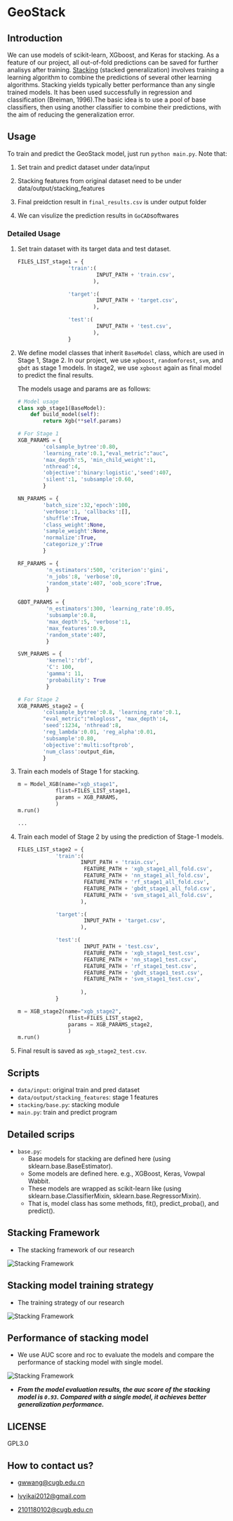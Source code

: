 GeoStack
====

## Introduction

We can use models of scikit-learn, XGboost, and Keras for stacking. As a feature of our project, all out-of-fold predictions can be saved for further analisys after training.
[Stacking](https://en.wikipedia.org/wiki/Ensemble_learning#Stacking) (stacked generalization) involves training a learning algorithm to combine the predictions of several other learning algorithms. Stacking yields typically better performance than any single trained models. It has been used successfully in regression and classification (Breiman, 1996).The basic idea is to use a pool of base classifiers, then using another classifier to combine their predictions, with the aim of reducing the generalization error. 



## Usage

To train and predict the GeoStack model, just run `python main.py`. Note that: 

1. Set train and predict dataset under data/input

2. Stacking features from original dataset need to be under data/output/stacking_features

3. Final preidction result in `final_results.csv` is under output folder

4. We can visulize the prediction results in `GoCAD`softwares



### Detailed Usage

1. Set train dataset with its target data and test dataset.

    ```python
    FILES_LIST_stage1 = {
                    'train':(
                             INPUT_PATH + 'train.csv',
                            ),
    
                    'target':(
                             INPUT_PATH + 'target.csv',
                            ),
    
                    'test':(
                             INPUT_PATH + 'test.csv',
                            ),
                    }
    ```
2. We define model classes that inherit `BaseModel` class, which are used in Stage 1, Stage 2. In our project, we use `xgboost`, `randomforest`, `svm`, and `gbdt` as stage 1 models. In stage2, we use `xgboost` again as final model to predict the final results.

    The models usage and params are as follows:
    
    ```python
    # Model usage
    class xgb_stage1(BaseModel):
        def build_model(self):
            return Xgb(**self.params)
    ```
    ```python
    # For Stage 1
    XGB_PARAMS = {
            'colsample_bytree':0.80,
            'learning_rate':0.1,"eval_metric":"auc",
            'max_depth':5, 'min_child_weight':1,
            'nthread':4,
            'objective':'binary:logistic','seed':407,
            'silent':1, 'subsample':0.60,
            }
    
    NN_PARAMS = {
            'batch_size':32,'epoch':100,
            'verbose':1, 'callbacks':[],
            'shuffle':True,
            'class_weight':None,
            'sample_weight':None,
            'normalize':True,
            'categorize_y':True
            }

    RF_PARAMS = {
             'n_estimators':500, 'criterion':'gini', 
             'n_jobs':8, 'verbose':0,
             'random_state':407, 'oob_score':True,
             }

    GBDT_PARAMS = {
             'n_estimators':300, 'learning_rate':0.05,
             'subsample':0.8,
             'max_depth':5, 'verbose':1, 
             'max_features':0.9,
             'random_state':407,
             }

    SVM_PARAMS = {
             'kernel':'rbf',
             'C': 100,
             'gamma': 11,
             'probability': True
             }

    # For Stage 2
    XGB_PARAMS_stage2 = {
            'colsample_bytree':0.8, 'learning_rate':0.1,
            "eval_metric":"mlogloss", 'max_depth':4, 
            'seed':1234, 'nthread':8,
            'reg_lambda':0.01, 'reg_alpha':0.01,
            'subsample':0.80,
            'objective':'multi:softprob',
            'num_class':output_dim,
            }
    
    ```
    
3. Train each models of Stage 1 for stacking.

    ```python
    m = Model_XGB(name="xgb_stage1",
                flist=FILES_LIST_stage1,
                params = XGB_PARAMS,
                )
    m.run()
    
    ...
    ```

4. Train each model of Stage 2 by using the prediction of Stage-1 models.

    ```python
    FILES_LIST_stage2 = {
                'train':(
                        INPUT_PATH + 'train.csv',
                         FEATURE_PATH + 'xgb_stage1_all_fold.csv',
                         FEATURE_PATH + 'nn_stage1_all_fold.csv',
                         FEATURE_PATH + 'rf_stage1_all_fold.csv',
                         FEATURE_PATH + 'gbdt_stage1_all_fold.csv',
                         FEATURE_PATH + 'svm_stage1_all_fold.csv',
                        ),

                'target':(
                         INPUT_PATH + 'target.csv',
                        ),

                'test':(
                         INPUT_PATH + 'test.csv',
                         FEATURE_PATH + 'xgb_stage1_test.csv',
                         FEATURE_PATH + 'nn_stage1_test.csv',
                         FEATURE_PATH + 'rf_stage1_test.csv',
                         FEATURE_PATH + 'gbdt_stage1_test.csv',
                         FEATURE_PATH + 'svm_stage1_test.csv',
                                                
                        ),
                }

    m = XGB_stage2(name="xgb_stage2",
                    flist=FILES_LIST_stage2,
                    params = XGB_PARAMS_stage2,
                    )
    m.run()
    ```

5. Final result is saved as `xgb_stage2_test.csv`.



## Scripts
- `data/input`: original train and pred dataset
- `data/output/stacking_features`: stage 1 features
- `stacking/base.py`: stacking module
- `main.py`: train and predict program


## Detailed scrips

- `base.py`: 
  - Base models for stacking are defined here (using sklearn.base.BaseEstimator).
  - Some models are defined here. e.g., XGBoost, Keras, Vowpal Wabbit.
  - These models are wrapped as scikit-learn like (using sklearn.base.ClassifierMixin, sklearn.base.RegressorMixin).
  - That is, model class has some methods, fit(), predict_proba(), and predict().


## Stacking Framework 
- The stacking framework of our research  

![Stacking Framework](stacking_framework.jpg "Stacking Framework")

## Stacking model training strategy
- The training strategy of our research  

![Stacking Framework](training_strategy.jpg "Stacking Framework")

## Performance of stacking model
- We use AUC score and roc to evaluate the models and compare the performance of stacking model with single model.

![Stacking Framework](auc_score.png "Stacking Framework")

- ***From the model evaluation results, the auc score of the stacking model is `0.93`. Compared with a single model, it achieves better generalization performance.***

## LICENSE
GPL3.0

## How to contact us?
-  gwwang@cugb.edu.cn  

-  lvyikai2012@gmail.com


-  2101180102@cugb.edu.cn
